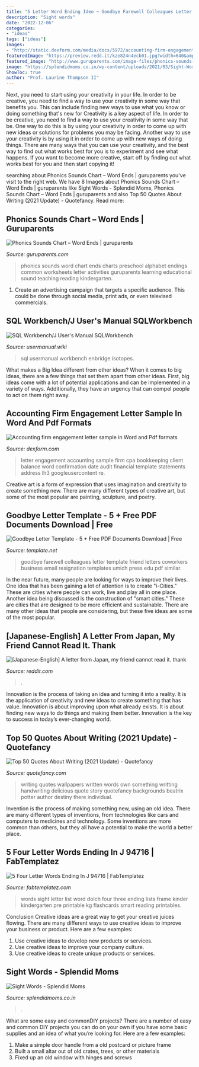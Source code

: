 ```yaml
---
title: "5 Letter Word Ending Ideo ~ Goodbye Farewell Colleagues Letter Template Friend Letters Coworkers Business Email Resignation Templates Umich Press Edu Pdf Similar"
description: "Sight words"
date: "2022-12-06"
categories:
- "ideas"
tags: ["ideas"]
images:
- "http://static.dexform.com/media/docs/5972/accounting-firm-engagement-letter-sample_1.png"
featuredImage: "https://preview.redd.it/kze824n4ecb01.jpg?width=640&amp;crop=smart&amp;auto=webp&amp;s=3f684b37ea50f9d2a15b4b1ade073bc3d907f912"
featured_image: "http://www.guruparents.com/image-files/phonics-sounds-chart-word-ends.png"
image: "https://splendidmoms.co.in/wp-content/uploads/2021/03/Sight-Words-set-10-11-12.png"
ShowToc: true
author: "Prof. Laurine Thompson II"
---
```



Next, you need to start using your creativity in your life. In order to be creative, you need to find a way to use your creativity in some way that benefits you. This can include finding new ways to use what you know or doing something that's new for
Creativity is a key aspect of life. In order to be creative, you need to find a way to use your creativity in some way that be. One way to do this is by using your creativity in order to come up with new ideas or solutions for problems you may be facing. Another way to use your creativity is by using it in order to come up with new ways of doing things. There are many ways that you can use your creativity, and the best way to find out what works best for you is to experiment and see what happens. If you want to become more creative, start off by finding out what works best for you and then start copying it!

	

		
searching about Phonics Sounds Chart – Word Ends | guruparents you've visit to the right web. We have 8 Images about Phonics Sounds Chart – Word Ends | guruparents like Sight Words - Splendid Moms, Phonics Sounds Chart – Word Ends | guruparents and also Top 50 Quotes About Writing (2021 Update) - Quotefancy. Read more:
		
    
## Phonics Sounds Chart – Word Ends | Guruparents

<img loading=lazy src="http://www.guruparents.com/image-files/phonics-sounds-chart-word-ends.png" onerror="this.onerror=null;this.src='https://tse1.mm.bing.net/th?id=OIP.0ZvssABBjWLvtKWYjcs6eAHaJ4&amp;pid=15.1';" alt="Phonics Sounds Chart – Word Ends | guruparents">

_Source: guruparents.com_

>phonics sounds word chart ends charts preschool alphabet endings common worksheets letter activities guruparents learning educational sound teaching reading kindergarten. 

	

1. Create an advertising campaign that targets a specific audience. This could be done through social media, print ads, or even televised commercials.

    
## SQL Workbench/J User&#039;s Manual SQLWorkbench

<img loading=lazy src="https://usermanual.wiki/Document/SQLWorkbenchManual.1388874451-User-Guide-Page-1.png" onerror="this.onerror=null;this.src='https://tse4.mm.bing.net/th?id=OIP.iokH55LeR3lHk2r-t7iIBwHaLW&amp;pid=15.1';" alt="SQL Workbench/J User&#039;s Manual SQLWorkbench">

_Source: usermanual.wiki_

>sql usermanual workbench enbridge isotopes. 

	

What makes a Big Idea different from other ideas?
When it comes to big ideas, there are a few things that set them apart from other ideas. First, big ideas come with a lot of potential applications and can be implemented in a variety of ways. Additionally, they have an urgency that can compel people to act on them right away.

    
## Accounting Firm Engagement Letter Sample In Word And Pdf Formats

<img loading=lazy src="http://static.dexform.com/media/docs/5972/accounting-firm-engagement-letter-sample_1.png" onerror="this.onerror=null;this.src='https://tse4.mm.bing.net/th?id=OIP._m8mOVtRZSXULy6rPf7cJwHaJk&amp;pid=15.1';" alt="Accounting firm engagement letter sample in Word and Pdf formats">

_Source: dexform.com_

>letter engagement accounting sample firm cpa bookkeeping client balance word confirmation date audit financial template statements address lh3 googleusercontent re. 

	

Creative art is a form of expression that uses imagination and creativity to create something new. There are many different types of creative art, but some of the most popular are painting, sculpture, and poetry.

    
## Goodbye Letter Template - 5 + Free PDF Documents Download | Free

<img loading=lazy src="https://images.template.net/wp-content/uploads/2016/07/21123231/Goodbye-Letter-to-Friend.jpg" onerror="this.onerror=null;this.src='https://tse2.mm.bing.net/th?id=OIP.i7VGCQ600Ebyg9AiWYprCwHaJA&amp;pid=15.1';" alt="Goodbye Letter Template - 5 + Free PDF Documents Download | Free">

_Source: template.net_

>goodbye farewell colleagues letter template friend letters coworkers business email resignation templates umich press edu pdf similar. 

	

In the near future, many people are looking for ways to improve their lives. One idea that has been gaining a lot of attention is to create "i-Cities." These are cities where people can work, live and play all in one place. Another idea being discussed is the construction of "smart cities." These are cities that are designed to be more efficient and sustainable. There are many other ideas that people are considering, but these five ideas are some of the most popular.

    
## [Japanese-English] A Letter From Japan, My Friend Cannot Read It. Thank

<img loading=lazy src="https://preview.redd.it/kze824n4ecb01.jpg?width=640&amp;crop=smart&amp;auto=webp&amp;s=3f684b37ea50f9d2a15b4b1ade073bc3d907f912" onerror="this.onerror=null;this.src='https://tse4.mm.bing.net/th?id=OIP.DMOF2CFt6JA6XqiXClEmpgHaJ3&amp;pid=15.1';" alt="[Japanese-English] A letter from Japan, my friend cannot read it. thank">

_Source: reddit.com_

>. 

	

Innovation is the process of taking an idea and turning it into a reality. It is the application of creativity and new ideas to create something that has value. Innovation is about improving upon what already exists. It is about finding new ways to do things and making them better. Innovation is the key to success in today’s ever-changing world.

    
## Top 50 Quotes About Writing (2021 Update) - Quotefancy

<img loading=lazy src="https://quotefancy.com/media/wallpaper/1600x900/208562-Beatrix-Potter-Quote-There-is-something-delicious-about-writing.jpg" onerror="this.onerror=null;this.src='https://tse3.mm.bing.net/th?id=OIP.khc0lajL0iiAPZvl0-Rd9AHaEK&amp;pid=15.1';" alt="Top 50 Quotes About Writing (2021 Update) - Quotefancy">

_Source: quotefancy.com_

>writing quotes wallpapers written words own something writting handwriting delicious quote story quotefancy backgrounds beatrix potter author destiny there individual. 

	

Invention is the process of making something new, using an old idea. There are many different types of inventions, from technologies like cars and computers to medicines and technology. Some inventions are more common than others, but they all have a potential to make the world a better place.

    
## 5 Four Letter Words Ending In J 94716 | FabTemplatez

<img loading=lazy src="https://www.fabtemplatez.com/wp-content/uploads/2018/07/four-letter-words-ending-in-j-92138-three-letter-words-ending-in-j-four-letter-words-ending-in-j-1000706.jpg" onerror="this.onerror=null;this.src='https://tse4.mm.bing.net/th?id=OIP.9dYre3M3ZuKrswG-_1aWfQHaKf&amp;pid=15.1';" alt="5 Four Letter Words Ending In J 94716 | FabTemplatez">

_Source: fabtemplatez.com_

>words sight letter list word dolch four three ending lists frame kinder kindergarten pre printable kg flashcards smart reading printables. 

	

Conclusion
Creative ideas are a great way to get your creative juices flowing. There are many different ways to use creative ideas to improve your business or product. Here are a few examples:
1. Use creative ideas to develop new products or services.
2. Use creative ideas to improve your company culture.
3. Use creative ideas to create unique products or services.

    
## Sight Words - Splendid Moms

<img loading=lazy src="https://splendidmoms.co.in/wp-content/uploads/2021/03/Sight-Words-set-10-11-12.png" onerror="this.onerror=null;this.src='https://tse2.mm.bing.net/th?id=OIP.HBhe1YHxZEirf7I62_znfwHaKq&amp;pid=15.1';" alt="Sight Words - Splendid Moms">

_Source: splendidmoms.co.in_

>. 

	

What are some easy and commonDIY projects?
There are a number of easy and common DIY projects you can do on your own if you have some basic supplies and an idea of what you’re looking for. Here are a few examples:
1. Make a simple door handle from a old postcard or picture frame
2. Built a small altar out of old crates, trees, or other materials
3. Fixed up an old window with hinges and screws

